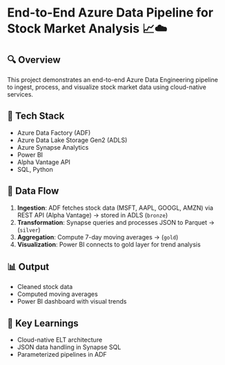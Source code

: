 # End-to-End Azure Data Pipeline for Stock Market Analysis 📈☁️

## 🔍 Overview
This project demonstrates an end-to-end Azure Data Engineering pipeline to ingest, process, and visualize stock market data using cloud-native services.

## 🚀 Tech Stack
- Azure Data Factory (ADF)
- Azure Data Lake Storage Gen2 (ADLS)
- Azure Synapse Analytics
- Power BI
- Alpha Vantage API
- SQL, Python


## 📂 Data Flow
1. **Ingestion**: ADF fetches stock data (MSFT, AAPL, GOOGL, AMZN) via REST API (Alpha Vantage) → stored in ADLS (`bronze`)
2. **Transformation**: Synapse queries and processes JSON to Parquet → (`silver`)
3. **Aggregation**: Compute 7-day moving averages → (`gold`)
4. **Visualization**: Power BI connects to gold layer for trend analysis

## 📊 Output
- Cleaned stock data
- Computed moving averages
- Power BI dashboard with visual trends

## 📌 Key Learnings
- Cloud-native ELT architecture
- JSON data handling in Synapse SQL
- Parameterized pipelines in ADF
